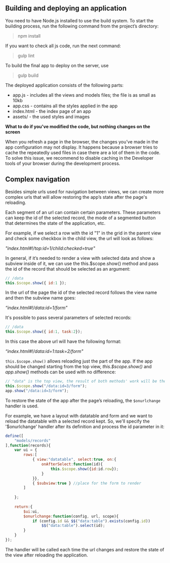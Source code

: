 ## Building and deploying an application

You need to have Node.js installed to use the build system. To start the building process, run the following command from the project’s directory:

> npm install

If you want to check all js code, run the next command:

> gulp lint

To build the final app to deploy on the server, use

> gulp build

The deployed application consists of the following parts:

- app.js -  includes all the views and models files; the file is as small as 10kb
- app.css - contains all the styles applied in the app
- index.html - the index page of an app
- assets/ - the used styles and images

**What to do if you've modified the code, but nothing changes on the screen**

When you refresh a page in the browser, the changes you’ve made in the app configuration may not display. It happens because a browser tries to cache the repeatedly used files in case there are a lot of them in the code.
To solve this issue, we recommend to disable caching in the Developer tools of your browser during the development process.


## Complex navigation

Besides simple urls used for navigation between views, we can create more complex urls that will allow restoring the app’s state after the page's reloading. 

Each segment of an url can contain certain parameters. These parameters can keep the id of the selected record, the mode of a segmented button that determines the state of the application, etc.

For example, if we select a row with the id "1" in the grid in the parent view and check some checkbox in the child view, the url will look as follows: 

*"index.html#!/top:id=1/child:checked=true"*

In general, if it’s needed to render a view with selected data and show a subview inside of it, we can use the this.$scope.show() method and pass the id of the record that should be selected as an argument:

```js
// /data
this.$scope.show({ id:1 });
```
In the url of the page the id of the selected record follows the view name and then the subview name goes:

*“index.html#!/data:id=1/form"*

It's possible to pass several parameters of selected records:

```js
// /data
this.$scope.show({ id:1, task:2});
```

In this case the above url will have the following format:

*“index.html#!/data:id=1:task=2/form"*

`this.$scope.show()` allows  reloading just the part of the app. If the app should be changed starting from the top view, *this.$scope.show()* and *app.show()* methods can be used with no difference:

```js
// "data" is the top view, the result of both methods' work will be the same
this.$scope.show("/data:id=3/form");
app.show("/data:id=3/form");
```
To restore the state of the app after the page’s reloading, the `$onurlchange` handler is used. 

For example, we have a layout with datatable and form and we want to reload the datatable with a selected record kept. So, we'll specify the '$onurlchange' handler after its definition and process the id parameter in it:

```js
define([
    "models/records"
],function(records){
    var ui = {
        rows:[
            { view:"datatable", select:true, on:{
                onAfterSelect:function(id){
                    this.$scope.show({id:id.row});
                }
            }},
            { $subview:true } //place for the form to render
        ]
		
	};
	
	return:{
		$ui:ui,
		$onurlchange:function(config, url, scope){
			if (config.id && $$("data:table").exists(config.id))
				$$("data:table").select(id);
		}
	}
});
```
The handler will be called each time the url changes and restore the state of the view after reloading the application.
